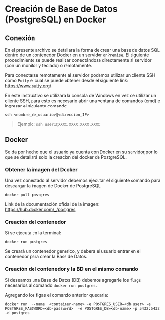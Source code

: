 # Creación de Base de Datos (PostgreSQL) en Docker


## Conexión
En el presente archivo se detallara la forma de crear una base de datos SQL dentro de un contenedor Docker en un servidor `onPremise`.
El siguiente procedimiento se puede realizar conectándose directamente al servidor (con un monitor y teclado) o remotamente.

Para conectarse remotamente al servidor podemos utilizar un cliente SSH como `Putty` el cual se puede obtener desde el siguiente link: https://www.putty.org/

En este instructivo se utilizara la consola de Windows en vez de utilizar un cliente SSH, para esto es necesario abrir una ventana de comandos (cmd) e ingresar el siguiente comando:

`ssh <nombre_de_usuario>@<direccion_IP> `

>Ejemplo:  `ssh user1@XXXX.XXXX.XXXX.XXXX`

## Docker

Se da por hecho que el usuario ya cuenta con Docker en su servidor,por lo que se detallará solo la creacion del docker de PostgreSQL.

### Obtener la imagen del Docker

Una vez conectado al servidor debemos ejecutar el siguiente comando para descargar la imagen de Docker de PostgreSQL. 

`docker pull postgres` 

Link de la documentación oficial de la imagen: https://hub.docker.com/_/postgres

### Creación del contenedor

Si se ejecuta en la terminal:

`docker run postgres`

Se creará un contenedor genérico, y debera el usuario entrar en el contenedor para crear la Base de Datos.


### Creación del contenedor y la BD en el mismo comando

Si deseamos una Base de Datos (DB) debemos agregarle los `flags` necesarios al comando `docker run postgres`.

Agregando los flgas el comando anterior quedaria:

`docker run  --name  <container-name> -e POSTGRES_USER=<db-user> -e POSTGRES_PASSWORD=<db-password>  -e POSTGRES_DB=<db-name> -p 5432:5432 -d postgres`




